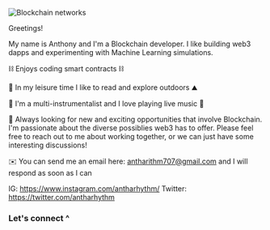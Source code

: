 ![Blockchain networks](https://bernardmarr.com/img/30%20Real%20Examples%20Of%20Blockchain%20Technology%20In%20Practice.png)

Greetings!

My name is Anthony and I'm a Blockchain developer. I like building web3 dapps and experimenting with Machine Learning simulations.

⛓️ Enjoys coding smart contracts ⛓️

🔭 In my leisure time I like to read and explore outdoors ⛰️

🎵 I'm a multi-instrumentalist and I love playing live music 🎵

💬 Always looking for new and exciting opportunities that involve Blockchain. I'm passionate about the diverse possiblies web3 has to offer. Please feel free to reach out to me about working together, or we can just have some interesting discussions!

✉️ You can send me an email here: antharithm707@gmail.com and I will respond as soon as I can

IG: https://www.instagram.com/antharhythm/
Twitter: https://twitter.com/antharhythm

### Let's connect ^
